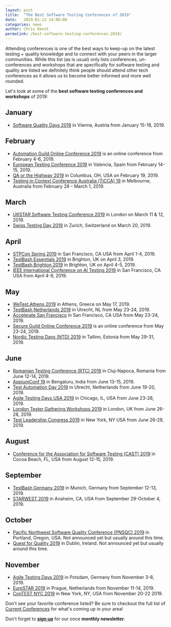```yaml
---
layout: post
title:  "The Best Software Testing Conferences of 2019"
date:   2019-01-12 14:00:00
categories: news
author: Chris Kenst
permalink: /best-software-testing-conferences-2019/
---
```

Attending conferences is one of the best ways to keep-up on the latest testing + quality knowledge and to connect with your peers in the larger communities. While this list (as is usual) only lists conferences, un-conferences and workshops that are specifically for software testing and quality are listed we definitely think people should attend other tech conferences as it allows us to become better informed and more well rounded.

Let's look at some of the **best software testing conferences and workshops** of 2019:

## January

- [Software Quality Days 2019](https://www.software-quality-days.com?utm_source=testingconferences.org) in Vienna, Austria from January 15-18, 2019.

## February

- [Automation Guild Online Conference 2019](https://automationguild.com?utm_source=testingconferences.org) is an online conference from February 4-6, 2019.
- [European Testing Conference 2019](http://europeantestingconference.eu/2019?utm_source=testingconferences.org) in Valencia, Spain from February 14-15, 2019.
- [QA or the Highway 2019](https://www.qaorthehighway.com/) in Columbus, OH, USA on February 19, 2019.
- [Testing in Context Conference Australia (TiCCA) 19](https://www.associationforsoftwaretesting.org/conference/ticca19/ticca19-registration?utm_source=testingconferences.org) in Melbourne, Australia from February 28 – March 1, 2019.


## March

- [UKSTAR Software Testing Conference 2019](https://ukstar.eurostarsoftwaretesting.com/?utm_source=testingconferences.org) in London on March 11 & 12, 2019. 
- [Swiss Testing Day 2019](http://swisstestingday.ch/?utm_source=testingconferences.org) in Zurich, Switzerland on March 20, 2019.


## April

- [STPCon Spring 2019](https://www.stpcon.com/?utm_source=testingconferences.org) in San Francisco, CA USA from April 1-4, 2019.
- [TestBash Essentials 2019](https://ti.to/mot/testbash-brighton-2019?source=testingconferences) in Brighton, UK on April 3, 2019.
- [TestBash Brighton 2019](https://ti.to/mot/testbash-brighton-2019?source=testingconferences) in Brighton, UK on April 4-5, 2019.
- [IEEE International Conference on AI Testing 2019](http://www.ieeeaitests.com/?utm_source=testingconferences.org) in San Francisco, CA USA from April 4-9, 2019.

## May

- [WeTest.Athens 2019](https://wetest-athens.gr/?utm_source=testingconferences.org) in Athens, Greece on May 17, 2019.
- [TestBash Netherlands 2019](https://ti.to/mot/testbash-netherlands-2019?source=testingconferences) in Utrecht, NL from May 23-24, 2019.
- [Accelerate San Francisco](https://www.qualityjam.com/atlanta/?utm_source=testingconferences.org) in San Francisco, CA USA from May 23-24, 2019.
- [Secure Guild Online Conference 2019](https://guildconferences.com/product/secure-guild-2019-event-ticket/?utm_source=testingconferences.org) is an online conference from May 23-24, 2019.
- [Nordic Testing Days (NTD) 2019](http://nordictestingdays.eu/?utm_source=testingconferences.org) in Tallinn, Estonia from May 29-31, 2019.


## June


- [Romanian Testing Conference (RTC) 2019](https://www.romaniatesting.ro?utm_source=testingconferences.org) in Cluj-Napoca, Romania from June 12-14, 2019.
- [AppiumConf 19](https://appiumconf.com/?utm_source=testingconferences.org) in Bengaluru, India from June 13-15, 2019.
- [Test Automation Day 2019](http://www.testautomationday.com?utm_source=testingconferences.org) in Utrecht, Netherlands from June 19-20, 2019.
- [Agile Testing Days USA 2019](http://agiletestingdays.us/?utm_source=testingconferences.org) in Chicago, IL, USA from June 23-28, 2019.
- [London Tester Gathering Workshops 2019](https://ministryoftesting.com/events/london-tester-gathering-workshops-2019?utm_source=testingconferences.org) in London, UK from June 26-28, 2019.
- [Test Leadership Congress 2019](http://testleadershipcongress-ny.com/?utm_source=testingconferences.org) in New York, NY USA from June 26-28, 2019.

## August

- [Conference for the Association for Software Testing (CAST) 2019](https://www.associationforsoftwaretesting.org/conference/cast2019/?utm_source=testingconferences.org) in Cocoa Beach, FL, USA from August 12-15, 2019.

## September

- [TestBash Germany 2019](https://ministryoftesting.com/events/testbash-germany-2019?utm_source=testingconferences.org) in Munich, Germany from September 12-13, 2019.
- [STARWEST 2019](https://starwest.techwell.com/?utm_source=testingconferences.org) in Anaheim, CA, USA from September 29-October 4, 2019.

## October

- [Pacific Northwest Software Quality Conference (PNSQC) 2019](http://www.pnsqc.org/?utm_source=testingconferences.org) in Portland, Oregon, USA. Not announced yet but usually around this time.
- [Quest for Quality 2019](http://questforquality.eu/?utm_source=testingconferences.org) in Dublin, Ireland. Not announced yet but usually around this time.

## November

- [Agile Testing Days 2019](http://www.agiletestingdays.com/?utm_source=testingconferences.org) in Potsdam, Germany from November 3-8, 2019.
- [EuroSTAR 2019](https://eurostarsoftwaretesting.com?utm_source=testingconferences.org) in Prague, Netherlands from November 11-14, 2019.
- [ConTEST NYC 2019](http://contest-nyc.testmastersacademy.org/?utm_source=testingconferences.org) in New York, NY, USA from November 20-22 2019.



Don't see your favorite conference listed? Be sure to checkout the full list of [Current Conferences](/) for what's coming up in your area!

Don't forget to **[sign up](http://eepurl.com/c4paYT)** for our once **monthly newsletter.**
